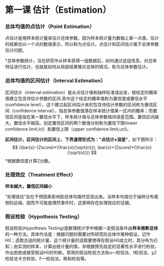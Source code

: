 # 第一课 估计（Estimation）

### 总体均值的点估计（Point Estimation）

点估计是用样本统计量来估计总体参数，因为样本统计量为数轴上某一点值，估计的结果也以一个点的数值表示，所以称为点估计。点估计和区间估计属于总体参数估计问题。

*总体参数统计，当在研究中从样本获得一组数据后，如何通过这组信息，对总体特征进行估计，也就是如何从局部结果推论总体的情况，称为总体参数估计。



### 总体均值的区间估计（Interval Estimation）

区间估计（interval estimation）是从点估计值和抽样标准误出发，按给定的概率值建立包含待估计参数的区间.其中这个给定的概率值称为置信度或置信水平(confidence level），这个建立起区间估计来的包含待估计参数的区间称为置信区间（confidence interval），指总体参数值落在样本统计值某一区内的概率；而置信区间是指在某一置信水平下，样本统计值与总体参数值间误差范围。置信区间越大，置信水平越高。划定置信区间的两个数值分别称为置信下限(lower confidence limit,lcl）和置信上限（upper confidence limit,ucl)。



**区间估计，区间估计的区间上、下界通常形式为：“点估计±误差”**，如下图所示：
$$
(\bar{x}-(Zscore)*(\frac{σ}{\sqrt{n}}), \bar{x}+(Zscore)*(\frac{σ}{\sqrt{n}}))
$$
*根据置信度计算Z分数。



### 处理效应（Treatment Effect）

**样本越大，置信区间越小**

“处理效应”会在干预因素影响到总体均值时显现出来。当样本均值位于抽样分布尾侧的远端，因而不可能是偶然事件时，这表明存在处理效应的证据。





### 假设检验（Hypothesis Testing）

假设检验(Hypothesis Testing)是数理统计学中根据一定假设条件由**样本推断总体**的一种方法。具体作法是：根据问题的需要对所研究的总体作某种假设，记作H0；选取合适的统计量，这个统计量的选取要使得在假设H0成立时，其分布为已知；由实测的样本，计算出统计量的值，并根据预先给定的显著性水平进行检验，作出拒绝或接受假设H0的判断。常用的假设检验方法有u—检验法、t检验法、χ2检验法卡方检验、F—检验法，秩和检验等。
